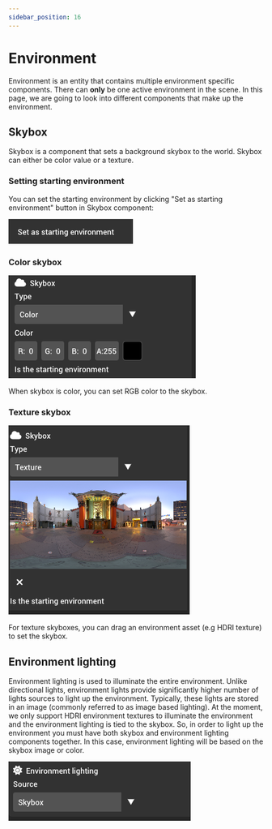 ```yaml
---
sidebar_position: 16
---
```


# Environment

Environment is an entity that contains multiple environment specific components. There can **only** be one active environment in the scene. In this page, we are going to look into different components that make up the environment.

## Skybox

Skybox is a component that sets a background skybox to the world. Skybox can either be color value or a texture.

### Setting starting environment

You can set the starting environment by clicking "Set as starting environment" button in Skybox component:

![Set as starting environment](./img/skybox-set-as-starting-environment.png)

### Color skybox

![Color skybox](./img/skybox-color.png)

When skybox is color, you can set RGB color to the skybox.

### Texture skybox

![Texture skybox](./img/skybox-texture.png)

For texture skyboxes, you can drag an environment asset (e.g HDRI texture) to set the skybox.

## Environment lighting

Environment lighting is used to illuminate the entire environment. Unlike directional lights, environment lights provide significantly higher number of lights sources to light up the environment. Typically, these lights are stored in an image (commonly referred to as image based lighting). At the moment, we only support HDRI environment textures to illuminate the environment and the environment lighting is tied to the skybox. So, in order to light up the environment you must have both skybox and environment lighting components together. In this case, environment lighting will be based on the skybox image or color.

![Environment lighting](./img/environment-lighting.png)
